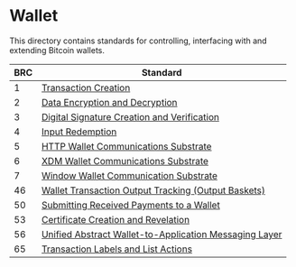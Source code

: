 # Wallet

This directory contains standards for controlling, interfacing with and extending Bitcoin wallets.

BRC | Standard
-----|------------------
1    | [Transaction Creation](./0001.md)
2    | [Data Encryption and Decryption](./0002.md)
3    | [Digital Signature Creation and Verification](./0003.md)
4    | [Input Redemption](./0004.md)
5    | [HTTP Wallet Communications Substrate](./0005.md)
6    | [XDM Wallet Communications Substrate](./0006.md)
7    | [Window Wallet Communication Substrate](./0007.md)
46   | [Wallet Transaction Output Tracking (Output Baskets)](./0046.md)
50   | [Submitting Received Payments to a Wallet](./0050.md)
53   | [Certificate Creation and Revelation](./0053.md)
56   | [Unified Abstract Wallet-to-Application Messaging Layer](./0056.md)
65   | [Transaction Labels and List Actions](./0065.md)
